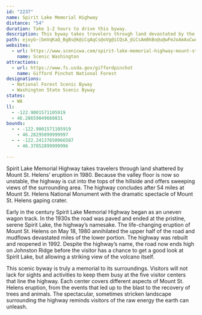 ```yaml
---
id: "2237"
name: Spirit Lake Memorial Highway
distance: "54"
duration: Take 1-2 hours to drive this byway.
description: This byway takes travelers through land devastated by the 1980 eruption of Mount St. Helens into the very heart of Mount St. Helens National Volcanic Monument.
path: ejoyG~|bmVqKaQ_BgBs@k@iCqAqCs@oVg@iCQsA_@iCsAmBkBo@u@wFmJoAmAuCwAoFuAoAq@cBmAiAgAcB}BeG{IsDuHuBaFmAwDu@sE]{DGoGDwANuBbA_GbC{K`@{DHkDIuOHeCxBwS|@{D|@yBt@sApO{L|RcOrEsEvAmBxFyIxBeEnB}F\mBb@mEh@eMN}IMyBeA{HUcCYuFCqWDcZRaDn@wDhA}ChDqIp@gCTuBXeGD{AEwBGmAu@aFs@qBu@{AoPuRoAsCi@mCU_BEmCf@{PA{DMyEOeCo@cGkDmSGaABeDd@gJUiG_AgFsAeDi@y@uKwNmGmJgGgIaDaDyDeDcCqAgBO{DSeKCwBa@kBk@kBw@eAy@cBoBoAmC_@cAi@yBWoBa@sFS_FLaJE{C]aEYyAa@}AmMq]{@oBiBeCeOwPm@kAg@yAWqASgB{Byb@CoGHo\OgCyN}~@KuB?ka@SyFkH{k@uB_]OyA_@qAyd@ul@eNuQwCuEiA}BeM}W}EiJiByC{PuUqAyAeBsAwBcA_B]yDa@}Bq@}Ay@iDqCmCiA_B_@cAKwKKaD{@_CyAiAcAcAsAec@{l@kIuJuAmCq@eBaAaEaImc@_@yAc@yG?sIr@q\b@cOZ}TbA}ZjA{H|Nqy@zBuJtGeMh@sBh@mG?iDa@mFaAeHq@gCg@gA}@_BuOwRiEmGeHmHaL_EmBuA{BiDcBoFm@{C_@wCUiEDmKImCUmEO_Ao@{CcCqIgD}JyAyBqC_D_AoB_BcEuAoG}AoFu@oBoFkIWcAi@uF?oO}@yFuB_HYmAMgBEyDD{D_AgDyAgCgHmHyCyEqAaCyB_IkAmFIsCRaEx@gD~AqChBkCvGwHt@_@fCk@rAEpM~@hNRdSgD`HeFfAmB`@gA^gBH_CEsBm@_IkAaGm@yA}GeMmAqCgNuS}BaDcAsCi@sBSgCAqD^aFr@oG`@yHBaDK{DSyBoAmIkGe`@cCaMUmBI_CBmBJyBr@mElBuINqBHuBMsD_@qGEaDBeALaBb@wB|EiNb@_BXaDDaEj@}P\qEn@gDhA{DhAwBfBaCvC_DtBgCnAsCjE}PdD{GnAqApGmEpCsDdCaEnAcBvE{BtGaB`Ae@vAq@tAaAbByA|AeBhBmC~FoMdDgFtDeDhCaAjEm@xD@fIrAvCAbD}At@y@zDgGzPiY|BoBrD_CxAkBbA{AbAaCxF_Tl@{A~@eB|FwH~BqD`GmLvEkK~Ssj@lHyPjCcIhCuJj@sDV_CD{B]mHeAaKu@yEiBgEuGaKo@}A_@gB]mB_@{FA_CJgGo@yGy@iFsG}ZmEkZc@gGIqB?aB`@{HZ_EXmBhDcO^_CB_ADqW_@uQOyEFyELiA^_CX_Bz@yCpEaHbB_CfDaHrBaHxEuQtM}b@lDeM~AgH\_D?mDi@_Gi@_DiAgDoAyBu@{@{BsBgCkByAgBeBgD}AsEk@wD_@oDGsDB_DLyA`@sDrAuFhBeEx@mAlDuDhAq@hAg@fCk@bEAnBRp@Rh_@pOjEpBhGfHfAx@n@L~B?l@G~@c@bAu@`AwAb@aA^yA|Dm_@pCgp@P_C\mA^_AnAyAlAs@xFyBlAy@^a@z@iBh@uCF_Dg@gHEgABqB~BwYZaGG_Dc@cDa@yAgAeCaL{Oy@uAc@kAeAwDm@gD_@wF?wCLuCLyB\mCdB}GrCiI|@sDh@kDdA{IVmFCwO_@_HkAuIwCoNW{CFyCJqAd@{CXaA~@sBtA_BdBkAbBe@~AMhBPzKhEbB\hAF~BGrLeB~C?fDf@`KzDjBHfCQh@StBeB~JyUn@qBl@uCTkCBeDCeBUoC]yA{AaEy@sAgB_CyB_AcC_@}EXgBMu@YoAeAgDyFuBeBqAm@mDaAkRaG}A}@[e@y@_Bi@cCO_DTeCrAcGHcADmBYmDUaAe@eAmAwAqHiEs@q@k@{@Yu@m@wBGcAEkA@{BNkBh@}Br@wAvCgBjBmBjJyGn@gAb@sAZeCBgBMmBa@qBm@sA[k@m@e@yDgC{CaCqAgCWu@[}BEeADsANeDNmAd@sBfDsHlAaD~A}Br@g@~Ae@vCK`@JjFjCbB^hA@~Ae@r@a@dB{Ab@o@Xo@XkAtA{H|@_Ef@kAjEuGbAsCTyB?sDYmCQ{@_FsKaAmDi@oDm@gJ_@_C_AsBe@q@aAaAkBq@s@McBLcBx@cAx@eEjEkB`BeB~@eARwBKo@SiAs@iA_Bi@kAo@sCI{@_@{X_AoEmAaD{@mAkD_CcGkB}CyCeByDg@_Bg@uDK_FPsDVcBp@kC~@yBrA_BhDiChLmFdRsL|DeDbD}E~BeFbAeDNMxCsIx@k@~@Al@l@XfA?|@IdAeK~Z}A~Bu@r@_ErBy@v@a@z@UxAE~@BdAN`A^bAhAlAn@ZbADx@KdAy@bG{InJcLlBsBzCkBfAGhAD~DfA`Ez@bDXrDMrBSlD{@zL}EpAo@lA_@rBkArAqAvBsChCgFr@gBXuC@qCHgANy@lBmG~@mK^sCh@sB|AmC~DkEx@uAn@_BTyBFyBO{Bc@_B]s@oCeEeBgDcAqCs@wCy@eJOgE}@aPo@aHeDqTkAaL
websites:
  - url: https://www.scenicwa.com/spirit-lake-memorial-highway-mount-st-helens
    name: Scenic Washington
attractions:
  - url: https://www.fs.usda.gov/giffordpinchot
    name: Gifford Pinchot National Forest
designations:
  - National Forest Scenic Byway
  - Washington State Scenic Byway
states:
  - WA
ll:
  - -122.9001571105919
  - 46.28659049660831
bounds:
  - - -122.9001571105919
    - 46.28295099999997
  - - -122.24137650966507
    - 46.37852899999996

---
```


Spirit Lake Memorial Highway takes travelers through land shattered by Mount St. Helens&#8217; eruption in 1980. Because the valley floor is now so unstable, the highway is cut into the tops of the hillside and offers sweeping views of the surrounding area. The highway concludes after 54 miles at Mount St. Helens National Monument with the dramatic spectacle of Mount St. Helens gaping crater.

Early in the century Spirit Lake Memorial Highway began as an uneven wagon track. In the 1930s the road was paved and ended at the pristine, serene Spirit Lake, the highway&#8217;s namesake. The life-changing eruption of Mount St. Helens on May 18, 1980 annihilated the upper half of the road and mudflows devastated miles of the lower portion. The highway was rebuilt and reopened in 1992. Despite the highway&#8217;s name, the road now ends high on Johnston Ridge before the visitor has a chance to get a good look at Spirit Lake, but allowing a striking view of the volcano itself.

This scenic byway is truly a memorial to its surroundings. Visitors will not lack for sights and activities to keep them busy at the five visitor centers that line the highway. Each center covers different aspects of Mount St. Helens eruption, from the events that led up to the blast to the recovery of trees and animals. The spectacular, sometimes stricken landscape surrounding the highway reminds visitors of the raw energy the earth can unleash.

